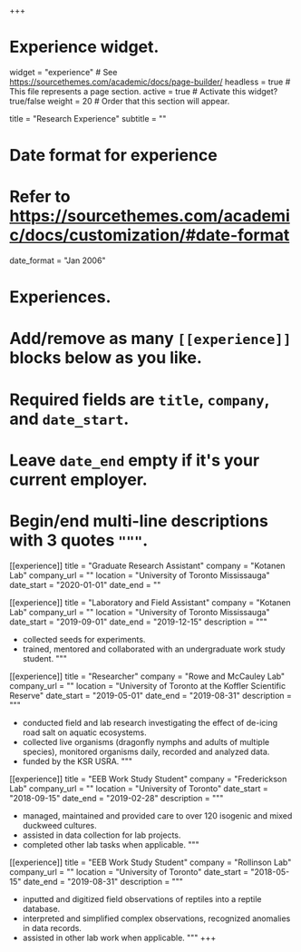 +++
# Experience widget.
widget = "experience"  # See https://sourcethemes.com/academic/docs/page-builder/
headless = true  # This file represents a page section.
active = true  # Activate this widget? true/false
weight = 20  # Order that this section will appear.

title = "Research Experience"
subtitle = ""

# Date format for experience
#   Refer to https://sourcethemes.com/academic/docs/customization/#date-format
date_format = "Jan 2006"

# Experiences.
#   Add/remove as many `[[experience]]` blocks below as you like.
#   Required fields are `title`, `company`, and `date_start`.
#   Leave `date_end` empty if it's your current employer.
#   Begin/end multi-line descriptions with 3 quotes `"""`.

[[experience]]
  title = "Graduate Research Assistant"
  company = "Kotanen Lab"
  company_url = ""
  location = "University of Toronto Mississauga"
  date_start = "2020-01-01"
  date_end = ""

[[experience]]
  title = "Laboratory and Field Assistant"
  company = "Kotanen Lab"
  company_url = ""
  location = "University of Toronto Mississauga"
  date_start = "2019-09-01"
  date_end = "2019-12-15"
  description = """
  * collected seeds for experiments.
  * trained, mentored and collaborated with an undergraduate work study student.
  """

[[experience]]
  title = "Researcher"
  company = "Rowe and McCauley Lab"
  company_url = ""
  location = "University of Toronto at the Koffler Scientific Reserve"
  date_start = "2019-05-01"
  date_end = "2019-08-31"
  description = """
  * conducted field and lab research investigating the effect of de-icing road salt on aquatic ecosystems.
  * collected live organisms (dragonfly nymphs and adults of multiple species), monitored organisms daily, recorded and analyzed data.
  * funded by the KSR USRA.
  """

[[experience]]
  title = "EEB Work Study Student"
  company = "Frederickson Lab"
  company_url = ""
  location = "University of Toronto"
  date_start = "2018-09-15"
  date_end = "2019-02-28"
  description = """
  * managed, maintained and provided care to over 120 isogenic and mixed duckweed cultures.
  * assisted in data collection for lab projects.
  * completed other lab tasks when applicable.
  """

[[experience]]
  title = "EEB Work Study Student"
  company = "Rollinson Lab"
  company_url = ""
  location = "University of Toronto"
  date_start = "2018-05-15"
  date_end = "2019-08-31"
  description = """
  * inputted and digitized field observations of reptiles into a reptile database.
  * interpreted and simplified complex observations, recognized anomalies in data records.
  * assisted in other lab work when applicable.
  """
+++
